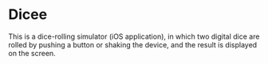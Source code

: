 # Dicee
This is a dice-rolling simulator (iOS application), in which two digital dice are rolled by pushing a button or shaking the device, and the result is displayed on the screen. 
